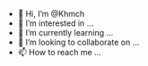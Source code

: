 - 👋 Hi, I’m @Khmch
- 👀 I’m interested in ...
- 🌱 I’m currently learning ...
- 💞️ I’m looking to collaborate on ...
- 📫 How to reach me ...

<!---
Khmch/Khmch is a ✨ special ✨ repository because its `README.md` (this file) appears on your GitHub profile.
You can click the Preview link to take a look at your changes.
--->
